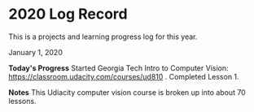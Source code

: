 # 2020 Log Record
This is a projects and learning progress log for this year. 

January 1, 2020

**Today's Progress** Started Georgia Tech Intro to Computer Vision: https://classroom.udacity.com/courses/ud810 . Completed Lesson 1.

**Notes** This Udiacity computer vision course is broken up into about 70 lessons.
